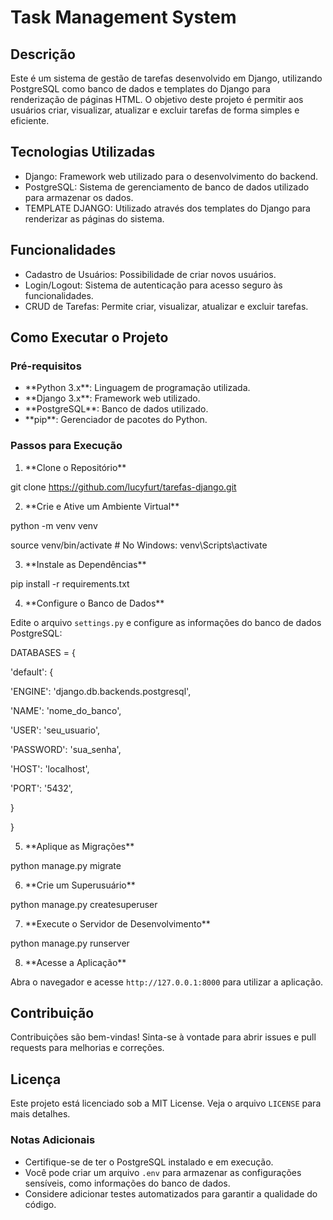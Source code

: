 # Task Management System

## Descrição

Este é um sistema de gestão de tarefas desenvolvido em Django, utilizando PostgreSQL como banco de dados e templates do Django para renderização de páginas HTML. O objetivo deste projeto é permitir aos usuários criar, visualizar, atualizar e excluir tarefas de forma simples e eficiente.

## Tecnologias Utilizadas

- Django: Framework web utilizado para o desenvolvimento do backend.
- PostgreSQL: Sistema de gerenciamento de banco de dados utilizado para armazenar os dados.
- TEMPLATE DJANGO: Utilizado através dos templates do Django para renderizar as páginas do sistema.

## Funcionalidades

- Cadastro de Usuários\: Possibilidade de criar novos usuários.
- Login/Logout: Sistema de autenticação para acesso seguro às funcionalidades.
- CRUD de Tarefas: Permite criar, visualizar, atualizar e excluir tarefas.


## Como Executar o Projeto

### Pré-requisitos

- \*\*Python 3.x\*\*: Linguagem de programação utilizada.
- \*\*Django 3.x\*\*: Framework web utilizado.
- \*\*PostgreSQL\*\*: Banco de dados utilizado.
- \*\*pip\*\*: Gerenciador de pacotes do Python.

### Passos para Execução

1. \*\*Clone o Repositório\*\*

git clone https://github.com/lucyfurt/tarefas-django.git


2. \*\*Crie e Ative um Ambiente Virtual\*\*

python -m venv venv

source venv/bin/activate  # No Windows: venv\Scripts\activate


3. \*\*Instale as Dependências\*\*

pip install -r requirements.txt

4. \*\*Configure o Banco de Dados\*\*

Edite o arquivo `settings.py` e configure as informações do banco de dados PostgreSQL:

DATABASES = {

'default': {

'ENGINE': 'django.db.backends.postgresql',

'NAME': 'nome\_do\_banco',

'USER': 'seu\_usuario',

'PASSWORD': 'sua\_senha',

'HOST': 'localhost',

'PORT': '5432',

}

}

5. \*\*Aplique as Migrações\*\*

python manage.py migrate

6. \*\*Crie um Superusuário\*\*

python manage.py createsuperuser

7. \*\*Execute o Servidor de Desenvolvimento\*\*

python manage.py runserver

8. \*\*Acesse a Aplicação\*\*

Abra o navegador e acesse `http://127.0.0.1:8000` para utilizar a aplicação.

## Contribuição

Contribuições são bem-vindas! Sinta-se à vontade para abrir issues e pull requests para melhorias e correções.

## Licença

Este projeto está licenciado sob a MIT License. Veja o arquivo `LICENSE` para mais detalhes.

### Notas Adicionais

- Certifique-se de ter o PostgreSQL instalado e em execução.
- Você pode criar um arquivo `.env` para armazenar as configurações sensíveis, como informações do banco de dados.
- Considere adicionar testes automatizados para garantir a qualidade do código.

